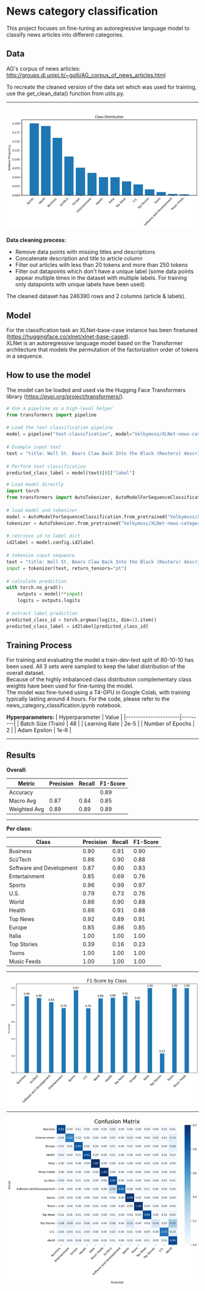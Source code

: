 # News category classification
This project focuses on fine-tuning an autoregressive language model to classify news articles into different categories.

## Data
AG's corpus of news articles: http://groups.di.unipi.it/~gulli/AG_corpus_of_news_articles.html  
  
To recreate the cleaned version of the data set which was used for training, use the get_clean_data() function from utils.py.  
  
---
![Plot](plots/class_distribution.png)  
---
  
**Data cleaning process:**
- Remove data points with missing titles and descriptions
- Concatenate description and title to article column
- Filter out articles with less than 20 tokens and more than 250 tokens
- Filter out datapoints which don't have a unique label (some data points appear multiple times in the dataset with multiple labels. For training only datapoints with unique labels have been used)
   
The cleaned dataset has 246390 rows and 2 columns (article & labels).

## Model
For the classification task an XLNet-base-case instance has been finetuned (https://huggingface.co/xlnet/xlnet-base-cased).  
XLNet is an autoregressive language model based on the Transformer architecture that models the permutation of the factorization order of tokens in a sequence.  

## How to use the model
The model can be loaded and used via the Hugging Face Transformers library (https://pypi.org/project/transformers/). 
```python
# Use a pipeline as a high-level helper
from transformers import pipeline

# Load the text classification pipeline
model = pipeline("text-classification", model="Velkymoss/XLNet-news-category-classifier", tokenizer="Velkymoss/XLNet-news-category-classifier")

# Example input text
text = "title: Wall St. Bears Claw Back Into the Black (Reuters) description: Reuters - Short-sellers, Wall Street's dwindling\band of ultra-cynics, are seeing green again."

# Perform text classification
predicted_class_label = model(text)[0]["label"] 
```
  
```python
# Load model directly
import torch
from transformers import AutoTokenizer, AutoModelForSequenceClassification

# load model and tokenizer
model = AutoModelForSequenceClassification.from_pretrained("Velkymoss/XLNet-news-category-classifier", num_labels=14)
tokenizer = AutoTokenizer.from_pretrained("Velkymoss/XLNet-news-category-classifier")

# retrieve id to label dict
id2label = model.config.id2label

# tokenize input sequence
text = "title: Wall St. Bears Claw Back Into the Black (Reuters) description: Reuters - Short-sellers, Wall Street's dwindling\band of ultra-cynics, are seeing green again."
input = tokenizer(text, return_tensors="pt")

# calculate prediction
with torch.no_grad():
    outputs = model(**input)
    logits = outputs.logits

# extract label prediction
predicted_class_id = torch.argmax(logits, dim=1).item()
predicted_class_label = id2label[predicted_class_id]
```

## Training Process
For training and evaluating the model a train-dev-test split of 80-10-10 has been used.
All 3 sets were sampled to keep the label distribution of the overall dataset.  
Because of the highly imbalanced class distribution complementary class weights have been used for fine-tuning the model.  
The model was fine-tuned using a T4-GPU in Google Colab, with training typically lasting around 4 hours. For the code, please refer to the news_category_classification.ipynb notebook.  
  
**Hyperparameters:**
| Hyperparameter       | Value   |
|----------------------|---------|
| Batch Size (Train)   | 48      |
| Learning Rate        | 2e-5    |
| Number of Epochs     | 2       |
| Adam Epsilon         | 1e-6    |  
  
  ---
  
## Results

**Overall:**

| Metric        | Precision | Recall | F1-Score |
|---------------|-----------|--------|----------|
| Accuracy      |           |        |   0.89   |
| Macro Avg     |   0.87    |  0.84  |   0.85   |
| Weighted Avg  |   0.89    |  0.89  |   0.89   |

---


**Per class:**

| Class                     | Precision | Recall | F1-Score |
|---------------------------|-----------|--------|----------|
| Business                  |   0.90    |  0.91  |   0.90   |
| Sci/Tech                  |   0.86    |  0.90  |   0.88   |
| Software and Development  |   0.87    |  0.80  |   0.83   |
| Entertainment             |   0.85    |  0.69  |   0.76   |
| Sports                    |   0.96    |  0.99  |   0.97   |
| U.S.                      |   0.79    |  0.73  |   0.76   |
| World                     |   0.86    |  0.90  |   0.88   |
| Health                    |   0.86    |  0.91  |   0.88   |
| Top News                  |   0.92    |  0.89  |   0.91   |
| Europe                    |   0.85    |  0.86  |   0.85   |
| Italia                    |   1.00    |  1.00  |   1.00   |
| Top Stories               |   0.39    |  0.16  |   0.23   |
| Toons                     |   1.00    |  1.00  |   1.00   |
| Music Feeds               |   1.00    |  1.00  |   1.00   |  


---

![Plot](plots/f1_class.png)  

---

![Plot](plots/confusion_matrix.png)  
